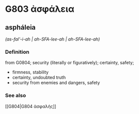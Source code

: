 # G803 ἀσφάλεια

## aspháleia

_(as-fal'-i-ah | ah-SFA-lee-ah | ah-SFA-lee-ah)_

### Definition

from G0804; security (literally or figuratively); certainty, safety; 

- firmness, stability
- certainty, undoubted truth
- security from enemies and dangers, safety

### See also

[[G804|G804 ἀσφαλής]]
